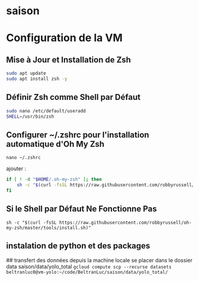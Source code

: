 # saison





# Configuration de la VM

## Mise à Jour et Installation de Zsh
```bash
sudo apt update
sudo apt install zsh -y
``` 

## Définir Zsh comme Shell par Défaut

```bash
sudo nano /etc/default/useradd
SHELL=/usr/bin/zsh
``` 

## Configurer ~/.zshrc pour l'installation automatique d'Oh My Zsh
`nano ~/.zshrc`

ajouter : 
```bash
if [ ! -d "$HOME/.oh-my-zsh" ]; then
    sh -c "$(curl -fsSL https://raw.githubusercontent.com/robbyrussell/oh-my-zsh/master/tools/install.sh)"
fi
```

## Si le Shell par Défaut Ne Fonctionne Pas
`sh -c "$(curl -fsSL https://raw.githubusercontent.com/robbyrussell/oh-my-zsh/master/tools/install.sh)"`


## instalation de python et des packages


## transfert des données depuis la machine locale 
se placer dans le dossier data saison/data/yolo_total
`gcloud compute scp --recurse datasets beltranluc0@vm-yolo:~/code/BeltranLuc/saison/data/yolo_total/`